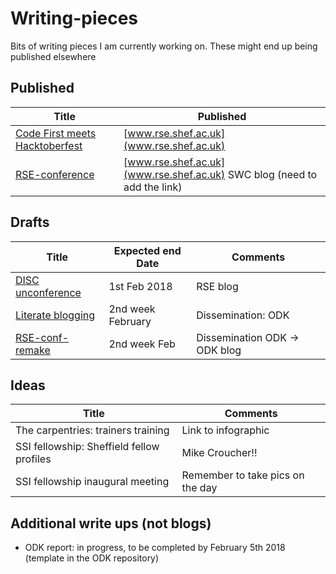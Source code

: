 # Writing-pieces


Bits of writing pieces I am currently working on. These might end up being published elsewhere

## Published
| Title                                                                | Published                                                                |
|----------------------------------------------------------------------|--------------------------------------------------------------------------|
| [Code First meets Hacktoberfest](CFG_meets_HAcktoberfest.md) | [www.rse.shef.ac.uk](www.rse.shef.ac.uk)                                 |
| [RSE-conference](./RSE-conference.md)                                | [www.rse.shef.ac.uk](www.rse.shef.ac.uk) SWC blog (need to add the link) |

## Drafts
| Title                                       | Expected end Date | Comments                      |
|---------------------------------------------|-------------------|-------------------------------|
| [DISC unconference](./DISC.md)              | 1st Feb 2018      | RSE blog                      |
| [Literate blogging](./Literate_blogging.md) | 2nd week February | Dissemination: ODK            |
| [RSE-conf-remake](./RSE_ODK.md)             | 2nd week Feb      | Dissemination ODK -> ODK blog |

## Ideas
| Title                                     | Comments                          |
|-------------------------------------------|-----------------------------------|
| The carpentries: trainers training        | Link to infographic               |
| SSI fellowship: Sheffield fellow profiles | Mike Croucher!!                   |
| SSI fellowship inaugural meeting          | Remember to take pics on the day  |

## Additional write ups (not blogs)
- ODK report: in progress, to be completed by February 5th 2018 (template in the ODK repository)
